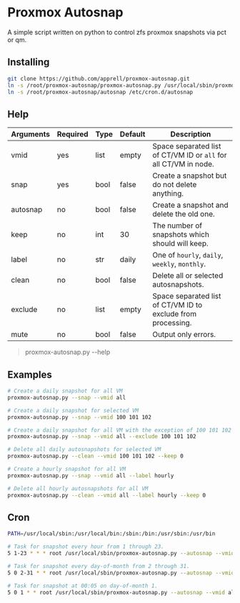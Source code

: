 # Proxmox Autosnap

A simple script written on python to control zfs proxmox snapshots via pct or qm.

## Installing

```bash
git clone https://github.com/apprell/proxmox-autosnap.git
ln -s /root/proxmox-autosnap/proxmox-autosnap.py /usr/local/sbin/proxmox-autosnap.py
ln -s /root/proxmox-autosnap/autosnap /etc/cron.d/autosnap
```

## Help

| Arguments | Required | Type | Default | Description                                                      |
|-----------|----------|------|---------|------------------------------------------------------------------|
| vmid      | yes      | list | empty   | Space separated list of CT/VM ID or `all` for all CT/VM in node. |
| snap      | yes      | bool | false   | Create a snapshot but do not delete anything.                    |
| autosnap  | no       | bool | false   | Create a snapshot and delete the old one.                        |
| keep      | no       | int  | 30      | The number of snapshots which should will keep.                  |
| label     | no       | str  | daily   | One of `hourly`, `daily`, `weekly`, `monthly`.                   |
| clean     | no       | bool | false   | Delete all or selected autosnapshots.                            |
| exclude   | no       | list | empty   | Space separated list of CT/VM ID to exclude from processing.     |
| mute      | no       | bool | false   | Output only errors.                                              |

> proxmox-autosnap.py --help

## Examples

```bash
# Create a daily snapshot for all VM
proxmox-autosnap.py --snap --vmid all

# Create a daily snapshot for selected VM
proxmox-autosnap.py --snap --vmid 100 101 102

# Create a daily snapshot for all VM with the exception of 100 101 102
proxmox-autosnap.py --snap --vmid all --exclude 100 101 102

# Delete all daily autosnapshots for selected VM
proxmox-autosnap.py --clean --vmid 100 101 102 --keep 0

# Create a hourly snapshot for all VM
proxmox-autosnap.py --snap --vmid all --label hourly

# Delete all hourly autosnapshots for all VM
proxmox-autosnap.py --clean --vmid all --label hourly --keep 0
```

## Cron

```bash
PATH=/usr/local/sbin:/usr/local/bin:/sbin:/bin:/usr/sbin:/usr/bin

# Task for snapshot every hour from 1 through 23.
5 1-23 * * * root /usr/local/sbin/proxmox-autosnap.py --autosnap --vmid all --label hourly --keep 23 --mute

# Task for snapshot every day-of-month from 2 through 31.
5 0 2-31 * * root /usr/local/sbin/proxmox-autosnap.py --autosnap --vmid all --label daily --keep 30 --mute

# Task for snapshot at 00:05 on day-of-month 1.
5 0 1 * * root /usr/local/sbin/proxmox-autosnap.py --autosnap --vmid all --label monthly --keep 3 --mute
```
